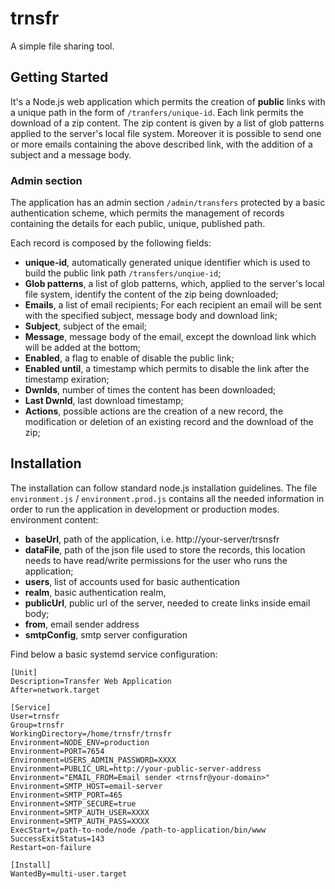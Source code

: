 # trnsfr
A simple file sharing tool.

## Getting Started

It's a Node.js web application which permits the creation of **public** links with a unique path in the form of `/tranfers/unique-id`. Each link permits the download of a zip content.
The zip content is given by a list of glob patterns applied to the server's local file system.
Moreover it is possible to send one or more emails containing the above described link, with the addition of a subject and a message body.

### Admin section

The application has an admin section `/admin/transfers` protected by a basic authentication scheme, which permits the management of records containing the details for each public, unique, published path.

Each record is composed by the following fields:
- **unique-id**, automatically generated unique identifier which is used to build the public link path `/transfers/unqiue-id`;
- **Glob patterns**, a list of glob patterns, which, applied to the server's local file system, identify the content of the zip being downloaded;
- **Emails**, a list of email recipients; For each recipient an email will be sent with the specified subject, message body and download link;
- **Subject**, subject of the email;
- **Message**, message body of the email, except the download link which will be added at the bottom;
- **Enabled**, a flag to enable of disable the public link;
- **Enabled until**, a timestamp which permits to disable the link after the timestamp exiration;
- **Dwnlds**, number of times the content has been downloaded;
- **Last Dwnld**, last download timestamp;
- **Actions**, possible actions are the creation of a new record, the modification or deletion of an existing record and the download of the zip;


## Installation

The installation can follow standard node.js installation guidelines.
The file `environment.js` / `environment.prod.js` contains all the needed information in order to run the application in development or production modes.
environment content:
- **baseUrl**, path of the application, i.e. http://your-server/trsnsfr
- **dataFile**, path of the json file used to store the records, this location needs to have read/write permissions for the user who runs the application;
- **users**, list of accounts used for basic authentication
- **realm**, basic authentication realm,
- **publicUrl**, public url of the server, needed to create links inside email body;
- **from**, email sender address
- **smtpConfig**, smtp server configuration


Find below a basic systemd service configuration:
~~~
[Unit]
Description=Transfer Web Application
After=network.target

[Service]
User=trnsfr
Group=trnsfr
WorkingDirectory=/home/trnsfr/trnsfr
Environment=NODE_ENV=production
Environment=PORT=7654
Environment=USERS_ADMIN_PASSWORD=XXXX
Environment=PUBLIC_URL=http://your-public-server-address
Environment="EMAIL_FROM=Email sender <trnsfr@your-domain>"
Environment=SMTP_HOST=email-server
Environment=SMTP_PORT=465
Environment=SMTP_SECURE=true
Environment=SMTP_AUTH_USER=XXXX
Environment=SMTP_AUTH_PASS=XXXX
ExecStart=/path-to-node/node /path-to-application/bin/www
SuccessExitStatus=143
Restart=on-failure

[Install]
WantedBy=multi-user.target
~~~


